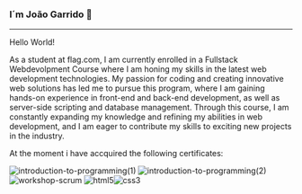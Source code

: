 ### I´m João Garrido 👋
<hr>
Hello World!

As a student at flag.com, I am currently enrolled in a Fullstack Webdevolpment Course where I am honing my skills in the latest web development technologies. My passion for coding and creating innovative web solutions has led me to pursue this program, where I am gaining hands-on experience in front-end and back-end development, as well as server-side scripting and database management. Through this course, I am constantly expanding my knowledge and refining my abilities in web development, and I am eager to contribute my skills to exciting new projects in the industry.

At the moment i have accquired the following certificates:

![introduction-to-programming(1)](https://github.com/garridothecat/garridothecat/assets/107148935/3ef20ae8-dc9b-492a-afa7-5c2cb7883a27) ![introduction-to-programming(2)](https://github.com/garridothecat/garridothecat/assets/107148935/d58a20f5-db33-4609-88cb-e4bd54a9fa48) ![workshop-scrum](https://github.com/garridothecat/garridothecat/assets/107148935/c102c896-e218-480f-9580-0b21771c9bac) ![html5](https://github.com/garridothecat/garridothecat/assets/107148935/2ee01e92-6bf2-475f-be03-2e1743ae6fa2)![css3](https://github.com/garridothecat/garridothecat/assets/107148935/ced6e39a-8e7a-4f07-9dcb-48b202c76c02)

